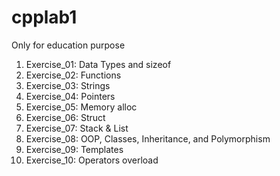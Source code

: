 # cpplab1
Only for education purpose

01. Exercise_01: Data Types and sizeof
02. Exercise_02: Functions 
03. Exercise_03: Strings
04. Exercise_04: Pointers
05. Exercise_05: Memory alloc
06. Exercise_06: Struct
07. Exercise_07: Stack & List
08. Exercise_08: OOP,  Classes, Inheritance, and Polymorphism
09. Exercise_09: Templates
10. Exercise_10: Operators overload